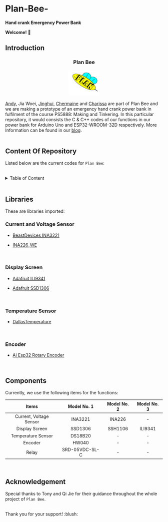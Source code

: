 # Plan-Bee-
**Hand crank Emergency Power Bank**
<br/>

**Welcome!** :wave:
<br/>

## Introduction
<h3 align="center">Plan Bee</h3>
<div align="center">
  <a href="https://github.com/charutomo/Plan-Bee-">
    <img src="image/bee.jpg" alt="bee" width="100" height="80">
  </a>
</div>

[Andy](https://github.com/Andypek921), Jia Woei, [Jinghui](https://github.com/jhlow5), 
[Chermaine](https://github.com/chermainegoh) and [Charissa](https://github.com/charutomo) 
are part of Plan Bee and we are making a prototype of an emergency hand crank power bank 
in fulfilment of the course PS5888: Making and Tinkering. In this particular repository, 
it would consists the C & C++ codes of our functions in our power bank
for Arduino Uno and ESP32-WROOM-32D respectively. More Information can be found in our [blog](https://blogs.ntu.edu.sg/ps5888-2022-g11/).
<br/>
<br/>

## Content Of Repository 
Listed below are the current codes for `Plan Bee`: <br/>
<br/>
<details>
	<summary>Table of Content</summary>

* [README.MD](https://github.com/charutomo/Plan-Bee-/blob/main/README.md)

* [License](https://github.com/charutomo/Plan-Bee-/blob/main/LICENSE)

* [Arduino Uno](https://github.com/charutomo/Plan-Bee-/blob/main/for%20Arduino)
	* [LED](https://github.com/charutomo/Plan-Bee-/blob/main/for%20Arduino/LED/LED.ino)

	* [Current, Voltage and Power Monitor](https://github.com/charutomo/Plan-Bee-/blob/main/for%20Arduino/INA3221_for_arduino_testing/INA3221_for_arduino_testing.ino)

* [ESP32-WROOM-32D](https://github.com/charutomo/Plan-Bee-/blob/main/for%20ESP32)
	* [for ILI9341](https://github.com/charutomo/Plan-Bee-/blob/main/for%20ESP32/for%20ILI9341)

	* [for SSH1106](https://github.com/charutomo/Plan-Bee-/blob/main/for%20ESP32/for%20SH1106/SH1106)
	
	* [for SSD1306](https://github.com/charutomo/Plan-Bee-/blob/main/for%20ESP32/for%20SSD1306/INA3221_works)

* [image](https://github.com/charutomo/Plan-Bee-/blob/main/image)

</details>
<br/>

## Libraries
These are libraries imported:
<br/>

### Current and Voltage Sensor

* [BeastDevices INA3221](https://github.com/beast-devices/Arduino-INA3221)

* [INA226_WE](https://github.com/wollewald/INA226_WE)

<br/>

### Display Screen

* [Adafruit ILI9341](https://github.com/adafruit/Adafruit_ILI9341)

* [Adafruit SSD1306](https://github.com/adafruit/Adafruit_SSD1306)

<br/>

### Temperature Sensor

* [DallasTemperature](https://github.com/vlast3k/Arduino-libraries/tree/master/DallasTemperature)

<br/>

### Encoder

* [Ai Esp32 Rotary Encoder](https://github.com/igorantolic/ai-esp32-rotary-encoder)

<br/>


## Components
Currently, we use the following items for the functions: <br/>

|Items			| Model No. 1	| Model No. 2 | Model No. 3|
| :----------------:	|:--------:	 	|:--------:   |:--------:  |
|Current, Voltage Sensor| INA3221	 	| INA226	  | -		   |
|Display Screen		| SSD1306	 	| SSH1106	  | ILI9341	   |
|Temperature Sensor	| DS18B20	 	|	-	  |	-	   |
|Encoder			| HW040	 	|	-	  |	-	   |
|Relay			|SRD-05VDC-SL-C	| 	-	  |	-	   |
<br/>

## Acknowledgement
Special thanks to Tony and Qi Jie for their guidance throughout the whole project of `Plan Bee`.

<br/>
Thank you for your support! :blush:
